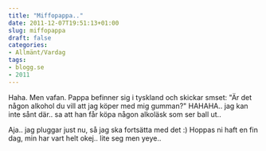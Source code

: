 ```yaml
---
title: "Miffopappa.."
date: 2011-12-07T19:51:13+01:00
slug: miffopappa
draft: false
categories:
- Allmänt/Vardag
tags:
- blogg.se
- 2011
---
```

Haha. Men vafan. Pappa befinner sig i tyskland och skickar smset: "Är det någon alkohol du vill att jag köper med mig gumman?" HAHAHA.. jag kan inte sånt där.. sa att han får köpa någon alkoläsk som ser ball ut..  
  
Aja.. jag pluggar just nu, så jag ska fortsätta med det :) Hoppas ni haft en fin dag, min har vart helt okej.. lite seg men yeye..